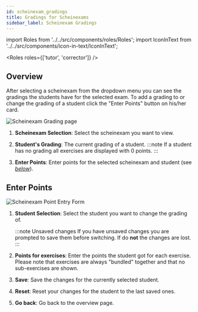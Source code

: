 ```yaml
---
id: scheinexam_gradings
title: Gradings for Scheinexams
sidebar_label: Scheinexam Gradings
---
```


import Roles from '../../src/components/roles/Roles';
import IconInText from '../../src/components/icon-in-text/IconInText';

<Roles roles={['tutor', 'corrector']} />

## Overview

After selecting a scheinexam from the dropdown menu you can see the gradings the students have for the selected exam. To add a grading to or change the grading of a student click the "Enter Points" button on his/her card.

![Scheinexam Grading page](./assets/scheinexam_grading_overview.png)

1. **Scheinexam Selection**: Select the scheinexam you want to view.

1. **Student's Grading**: The current grading of a student.
   :::note
   If a student has no grading all exercises are displayed with 0 points.
   :::

1. **Enter Points**: Enter points for the selected scheinexam and student (see [_below_](#enter-points)).

## Enter Points

![Scheinexam Point Entry Form](./assets/scheinexam_grading_form.png)

1. **Student Selection**: Select the student you want to change the grading of.

   :::note Unsaved changes
   If you have unsaved changes you are prompted to save them before switching. If do **not** the changes are lost.
   :::

1. **Points for exercises**: Enter the points the student got for each exercise. Please note that exercises are always "bundled" together and that no sub-exercises are shown.

1. **Save**: Save the changes for the currently selected student.

1. **Reset**: Reset your changes for the student to the last saved ones.

1. **Go back**: Go back to the overview page.
